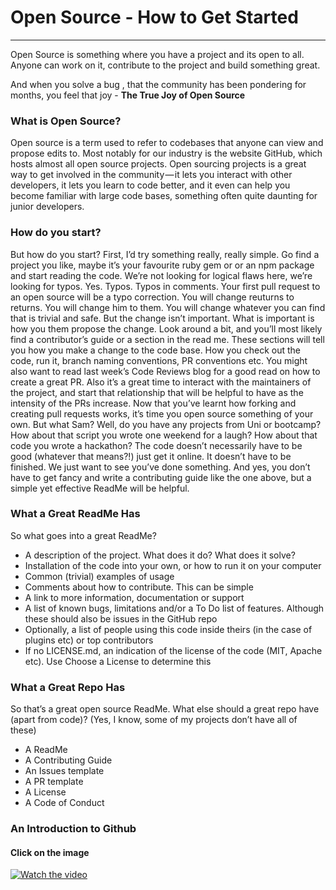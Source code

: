 # Open Source - How to Get Started
---------------

Open Source is something where you have a project and its open to all. Anyone can work on it, contribute to the project and build something great.

And when you solve a bug , that the community has been pondering for months, you feel that joy - **The True Joy of Open Source**


### What is Open Source?
Open source is a term used to refer to codebases that anyone can view and propose edits to. Most notably for our industry is the website GitHub, which hosts almost all open source projects.
Open sourcing projects is a great way to get involved in the community — it lets you interact with other developers, it lets you learn to code better, and it even can help you become familiar with large code bases, something often quite daunting for junior developers.

### How do you start?
But how do you start? First, I’d try something really, really simple. Go find a project you like, maybe it’s your favourite ruby gem or or an npm package and start reading the code. We’re not looking for logical flaws here, we’re looking for typos. Yes. Typos. Typos in comments. Your first pull request to an open source will be a typo correction. You will change reuturns to returns. You will change him to them. You will change whatever you can find that is trivial and safe.
But the change isn’t important. What is important is how you them propose the change. Look around a bit, and you’ll most likely find a contributor’s guide or a section in the read me. These sections will tell you how you make a change to the code base. How you check out the code, run it, branch naming conventions, PR conventions etc. You might also want to read last week’s Code Reviews blog for a good read on how to create a great PR. Also it’s a great time to interact with the maintainers of the project, and start that relationship that will be helpful to have as the intensity of the PRs increase.
Now that you’ve learnt how forking and creating pull requests works, it’s time you open source something of your own. But what Sam? Well, do you have any projects from Uni or bootcamp? How about that script you wrote one weekend for a laugh? How about that code you wrote a hackathon?
The code doesn’t necessarily have to be good (whatever that means?!) just get it online. It doesn’t have to be finished. We just want to see you’ve done something. And yes, you don’t have to get fancy and write a contributing guide like the one above, but a simple yet effective ReadMe will be helpful.

### What a Great ReadMe Has
So what goes into a great ReadMe?
* A description of the project. What does it do? What does it solve?
* Installation of the code into your own, or how to run it on your computer
* Common (trivial) examples of usage
* Comments about how to contribute. This can be simple
* A link to more information, documentation or support
* A list of known bugs, limitations and/or a To Do list of features. Although these should also be issues in the GitHub repo
* Optionally, a list of people using this code inside theirs (in the case of plugins etc) or top contributors
* If no LICENSE.md, an indication of the license of the code (MIT, Apache etc). Use Choose a License to determine this

### What a Great Repo Has
So that’s a great open source ReadMe. What else should a great repo have (apart from code)? (Yes, I know, some of my projects don’t have all of these)
* A ReadMe
* A Contributing Guide
* An Issues template
* A PR template
* A License
* A Code of Conduct


### An Introduction to Github 
#### Click on the image 
[![Watch the video](https://assets-cdn.github.com/images/modules/open_graph/github-octocat.png)](https://www.youtube.com/watch?v=0fKg7e37bQE)

